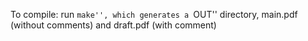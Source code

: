 To compile: run ``make'', which generates a ``OUT'' directory, main.pdf (without comments) and draft.pdf (with comment)
